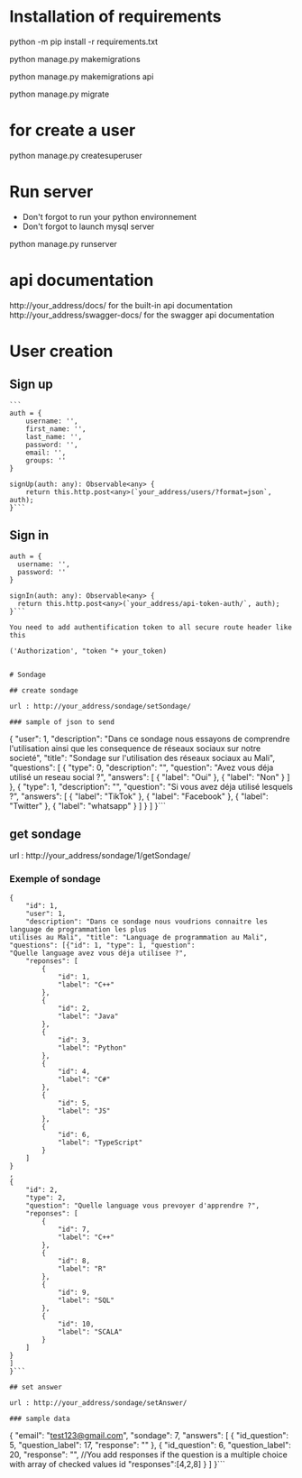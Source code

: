 # Installation of requirements

python -m pip install -r requirements.txt

python manage.py makemigrations

python manage.py makemigrations api

python manage.py migrate

# for create a user

python manage.py createsuperuser

# Run server

- Don't forgot to run your python environnement
- Don't forgot to launch mysql server

python manage.py runserver

# api documentation

http://your_address/docs/ for the built-in api documentation
http://your_address/swagger-docs/ for the swagger api documentation

# User creation

## Sign up
    ```
    auth = {
        username: '',
        first_name: '',
        last_name: '',
        password: '',
        email: '',
        groups: ''
    }

    signUp(auth: any): Observable<any> {
        return this.http.post<any>(`your_address/users/?format=json`, auth);
    }```

## Sign in
```
auth = {
  username: '',
  password: ''
}

signIn(auth: any): Observable<any> {
  return this.http.post<any>(`your_address/api-token-auth/`, auth);
}```

You need to add authentification token to all secure route header like this
  
('Authorization', "token "+ your_token)


# Sondage

## create sondage

url : http://your_address/sondage/setSondage/

### sample of json to send
```
{
    "user": 1,
    "description": "Dans ce sondage nous essayons de comprendre l'utilisation ainsi que les consequence de réseaux sociaux sur notre societé",
    "title": "Sondage sur l'utilisation des réseaux sociaux au Mali",
    "questions": [
        {
            "type": 0,
            "description": "",
            "question": "Avez vous déja utilisé un reseau social ?",
            "answers": [
                {
                    "label": "Oui"
                },
                {
                    "label": "Non"
                }
            ]
        },
        {
            "type": 1,
            "description": "",
            "question": "Si vous avez déja utilisé lesquels ?",
            "answers": [
                {
                    "label": "TikTok"
                },
                {
                    "label": "Facebook"
                },
                {
                    "label": "Twitter"
                },
                {
                    "label": "whatsapp"
                }
            ]
        }
    ]
}```

## get sondage

url : http://your_address/sondage/1/getSondage/

### Exemple of sondage
```
{
    "id": 1,
    "user": 1,
    "description": "Dans ce sondage nous voudrions connaitre les language de programmation les plus
utilises au Mali", "title": "Language de programmation au Mali", "questions": [{"id": 1, "type": 1, "question":
"Quelle language avez vous déja utilisee ?",
    "reponses": [
        {
            "id": 1,
            "label": "C++"
        },
        {
            "id": 2,
            "label": "Java"
        },
        {
            "id": 3,
            "label": "Python"
        },
        {
            "id": 4,
            "label": "C#"
        },
        {
            "id": 5,
            "label": "JS"
        },
        {
            "id": 6,
            "label": "TypeScript"
        }
    ]
}
,
{
    "id": 2,
    "type": 2,
    "question": "Quelle language vous prevoyer d'apprendre ?",
    "reponses": [
        {
            "id": 7,
            "label": "C++"
        },
        {
            "id": 8,
            "label": "R"
        },
        {
            "id": 9,
            "label": "SQL"
        },
        {
            "id": 10,
            "label": "SCALA"
        }
    ]
}
]
}```

## set answer

url : http://your_address/sondage/setAnswer/

### sample data
```
{
    "email": "test123@gmail.com",
    "sondage": 7,
    "answers": [
        {
            "id_question": 5,
            "question_label": 17,
            "response": ""
        },
        {
            "id_question": 6,
            "question_label": 20,
            "response": "",
            //You add responses if the question is a multiple choice with array of checked values id
            "responses":[4,2,8]
        }
    ]
}```
